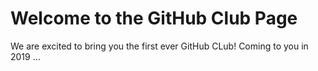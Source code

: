 # Welcome to the GitHub Club Page 

We are excited to bring you the first ever GitHub CLub! Coming to you in 2019 ...
